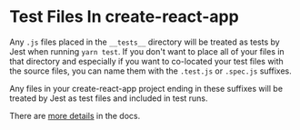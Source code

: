 # Test Files In create-react-app

Any `.js` files placed in the `__tests__` directory will be treated as tests
by Jest when running `yarn test`. If you don't want to place all of your
files in that directory and especially if you want to co-located your test
files with the source files, you can name them with the `.test.js` or
`.spec.js` suffixes.

Any files in your create-react-app project ending in these suffixes will be
treated by Jest as test files and included in test runs.

There are [more
details](https://github.com/facebook/create-react-app/blob/master/packages/react-scripts/template/README.md#running-tests)
in the docs.
